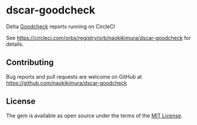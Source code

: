 # dscar-goodcheck

Delta [Goodcheck](https://sider.github.io/goodcheck/) reports running on CircleCI

See https://circleci.com/orbs/registry/orb/naokikimura/dscar-goodcheck for details.

## Contributing
Bug reports and pull requests are welcome on GitHub at https://github.com/naokikimura/dscar-goodcheck

## License
The gem is available as open source under the terms of the [MIT License](https://opensource.org/licenses/MIT).
